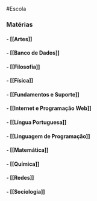#Escola
### Matérias

#### - [[Artes]]
#### - [[Banco de Dados]]
#### - [[Filosofia]]
#### - [[Física]]
#### - [[Fundamentos e Suporte]]
#### - [[Internet e Programação Web]]
#### - [[Língua Portuguesa]]
#### - [[Linguagem de Programação]]
#### - [[Matemática]]
#### - [[Química]]
#### - [[Redes]]
#### - [[Sociologia]]
